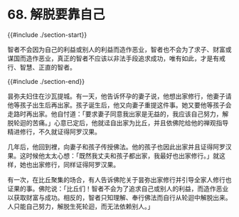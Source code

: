 # 68. 解脱要靠自己
{{#include ./section-start}}

智者不会因为自己的利益或别人的利益而造作恶业，智者也不会为了求子、财富或谋国而造作恶业，真正的智者不应该以非法手段追求成功，唯有如此，才是有戒行、智慧、正直的智者。

{{#include ./section-end}}

昙弥夫妇住在沙瓦提城。有一天，他告诉怀孕的妻子说，他想出家修行，他妻子请他等孩子出生后再出家。孩子诞生后，他又向妻子重提这件事。她又要他等孩子会走路时再出家。他自忖道：「要求妻子同意我出家是无益的，我应该自己努力，解脱轮迴的苦痛。」心意已定后，他就迳自出家为比丘，并且依佛陀给他的禅观指导精进修行，不久就证得阿罗汉果。

几年后，他回到裡，向妻子和孩子传授佛法。他的孩子也因此出家并且证得阿罗汉果。这时候他太太心想：「既然我丈夫和孩子都出家，我最好也出家修行。」就这样，她也出家修行，同样证得阿罗汉果。

有一次，在比丘聚集的场合，有人告诉佛陀关于昙弥出家修行并引导全家人修行也证果的事。佛陀说：「比丘们！智者不会为了追求自己或别人的利益，而造作恶业以获取财富与成功。相反的，智者只知理解、奉行佛法而自行从轮迴中解脱出来。人只能自己努力，解脱生死轮迴，而无法依赖别人。」

